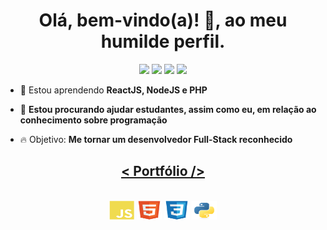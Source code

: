   <h1 align="center">Olá, bem-vindo(a)! 👋, ao meu humilde perfil. </h1>
  

<div align="center">
  <a href="https://www.instagram.com/mah_san.an/" target="_blank"><img src="https://img.shields.io/badge/Instagram-%23E4405F.svg?style=for-the-badge&logo=Instagram&logoColor=white"></a>
  <a href="https://www.linkedin.com/in/mateus-dos-santos-de-andrade/"><img src="https://img.shields.io/badge/LinkedIn-0077B5?style=for-the-badge&logo=linkedin&logoColor=white"></a>
  <a href="mailto:mateus09233@gmail.com.br"><img src="https://img.shields.io/badge/Gmail-D14836?style=for-the-badge&logo=gmail&logoColor=white"></a>
  <a href="https://api.whatsapp.com/send?phone=5514997147086&text=Ol%C3%A1%20Mateus,%0Atudo%20bem?" target="_blank"><img src="https://img.shields.io/badge/WhatsApp-25D366?style=for-the-badge&logo=whatsapp&logoColor=white"></a>
</div>


  - 📖 Estou aprendendo **ReactJS, NodeJS e PHP**

  - 🤝 **Estou procurando ajudar estudantes, assim como eu, em relação ao conhecimento sobre programação**

  - 🔥  Objetivo: **Me tornar um desenvolvedor Full-Stack reconhecido**
    
 <h2 align="center"><a href="https://mateus987.github.io/portfolio/" target="_blank"> < Portfólio /> </a></h2>

  <div align="center"><br>
    <img align="center" alt="Rafa-Js" height="30" width="40" src="https://raw.githubusercontent.com/devicons/devicon/master/icons/javascript/javascript-plain.svg">
    <img align="center" height="30" width="40" src="https://raw.githubusercontent.com/devicons/devicon/master/icons/html5/html5-original.svg">
    <img align="center" height="30" width="40" src="https://raw.githubusercontent.com/devicons/devicon/master/icons/css3/css3-original.svg">
    <img align="center" height="30" width="40" src="https://raw.githubusercontent.com/devicons/devicon/master/icons/python/python-original.svg">
  </div>
<br>

